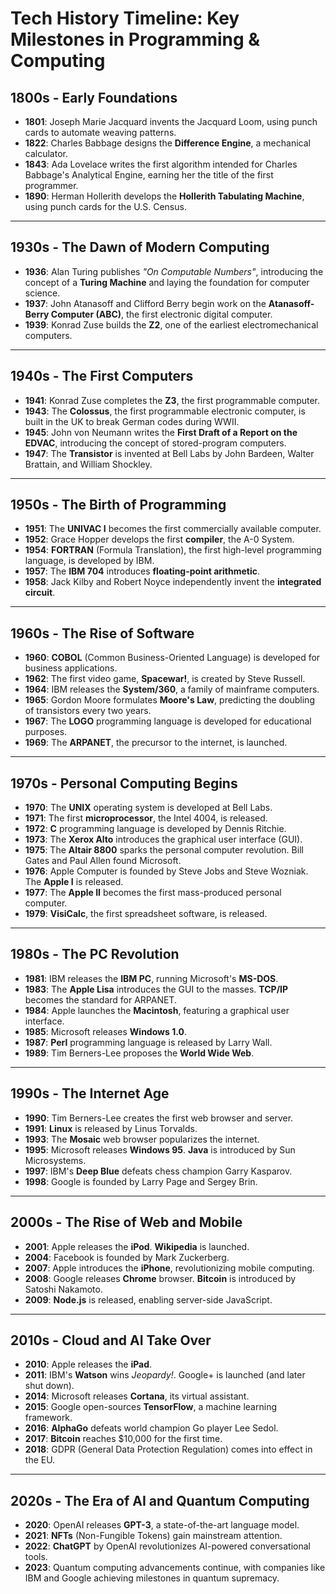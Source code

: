 # **Tech History Timeline: Key Milestones in Programming & Computing**

## **1800s - Early Foundations**
- **1801**: Joseph Marie Jacquard invents the Jacquard Loom, using punch cards to automate weaving patterns.
- **1822**: Charles Babbage designs the **Difference Engine**, a mechanical calculator.
- **1843**: Ada Lovelace writes the first algorithm intended for Charles Babbage's Analytical Engine, earning her the title of the first programmer.
- **1890**: Herman Hollerith develops the **Hollerith Tabulating Machine**, using punch cards for the U.S. Census.

---

## **1930s - The Dawn of Modern Computing**
- **1936**: Alan Turing publishes *"On Computable Numbers"*, introducing the concept of a **Turing Machine** and laying the foundation for computer science.
- **1937**: John Atanasoff and Clifford Berry begin work on the **Atanasoff-Berry Computer (ABC)**, the first electronic digital computer.
- **1939**: Konrad Zuse builds the **Z2**, one of the earliest electromechanical computers.

---

## **1940s - The First Computers**
- **1941**: Konrad Zuse completes the **Z3**, the first programmable computer.
- **1943**: The **Colossus**, the first programmable electronic computer, is built in the UK to break German codes during WWII.
- **1945**: John von Neumann writes the **First Draft of a Report on the EDVAC**, introducing the concept of stored-program computers.
- **1947**: The **Transistor** is invented at Bell Labs by John Bardeen, Walter Brattain, and William Shockley.

---

## **1950s - The Birth of Programming**
- **1951**: The **UNIVAC I** becomes the first commercially available computer.
- **1952**: Grace Hopper develops the first **compiler**, the A-0 System.
- **1954**: **FORTRAN** (Formula Translation), the first high-level programming language, is developed by IBM.
- **1957**: The **IBM 704** introduces **floating-point arithmetic**.
- **1958**: Jack Kilby and Robert Noyce independently invent the **integrated circuit**.

---

## **1960s - The Rise of Software**
- **1960**: **COBOL** (Common Business-Oriented Language) is developed for business applications.
- **1962**: The first video game, **Spacewar!**, is created by Steve Russell.
- **1964**: IBM releases the **System/360**, a family of mainframe computers.
- **1965**: Gordon Moore formulates **Moore's Law**, predicting the doubling of transistors every two years.
- **1967**: The **LOGO** programming language is developed for educational purposes.
- **1969**: The **ARPANET**, the precursor to the internet, is launched.

---

## **1970s - Personal Computing Begins**
- **1970**: The **UNIX** operating system is developed at Bell Labs.
- **1971**: The first **microprocessor**, the Intel 4004, is released.
- **1972**: **C** programming language is developed by Dennis Ritchie.
- **1973**: The **Xerox Alto** introduces the graphical user interface (GUI).
- **1975**: The **Altair 8800** sparks the personal computer revolution. Bill Gates and Paul Allen found Microsoft.
- **1976**: Apple Computer is founded by Steve Jobs and Steve Wozniak. The **Apple I** is released.
- **1977**: The **Apple II** becomes the first mass-produced personal computer.
- **1979**: **VisiCalc**, the first spreadsheet software, is released.

---

## **1980s - The PC Revolution**
- **1981**: IBM releases the **IBM PC**, running Microsoft's **MS-DOS**.
- **1983**: The **Apple Lisa** introduces the GUI to the masses. **TCP/IP** becomes the standard for ARPANET.
- **1984**: Apple launches the **Macintosh**, featuring a graphical user interface.
- **1985**: Microsoft releases **Windows 1.0**.
- **1987**: **Perl** programming language is released by Larry Wall.
- **1989**: Tim Berners-Lee proposes the **World Wide Web**.

---

## **1990s - The Internet Age**
- **1990**: Tim Berners-Lee creates the first web browser and server.
- **1991**: **Linux** is released by Linus Torvalds.
- **1993**: The **Mosaic** web browser popularizes the internet.
- **1995**: Microsoft releases **Windows 95**. **Java** is introduced by Sun Microsystems.
- **1997**: IBM's **Deep Blue** defeats chess champion Garry Kasparov.
- **1998**: Google is founded by Larry Page and Sergey Brin.

---

## **2000s - The Rise of Web and Mobile**
- **2001**: Apple releases the **iPod**. **Wikipedia** is launched.
- **2004**: Facebook is founded by Mark Zuckerberg.
- **2007**: Apple introduces the **iPhone**, revolutionizing mobile computing.
- **2008**: Google releases **Chrome** browser. **Bitcoin** is introduced by Satoshi Nakamoto.
- **2009**: **Node.js** is released, enabling server-side JavaScript.

---

## **2010s - Cloud and AI Take Over**
- **2010**: Apple releases the **iPad**.
- **2011**: IBM's **Watson** wins *Jeopardy!*. Google+ is launched (and later shut down).
- **2014**: Microsoft releases **Cortana**, its virtual assistant.
- **2015**: Google open-sources **TensorFlow**, a machine learning framework.
- **2016**: **AlphaGo** defeats world champion Go player Lee Sedol.
- **2017**: **Bitcoin** reaches $10,000 for the first time.
- **2018**: GDPR (General Data Protection Regulation) comes into effect in the EU.

---

## **2020s - The Era of AI and Quantum Computing**
- **2020**: OpenAI releases **GPT-3**, a state-of-the-art language model.
- **2021**: **NFTs** (Non-Fungible Tokens) gain mainstream attention.
- **2022**: **ChatGPT** by OpenAI revolutionizes AI-powered conversational tools.
- **2023**: Quantum computing advancements continue, with companies like IBM and Google achieving milestones in quantum supremacy.
